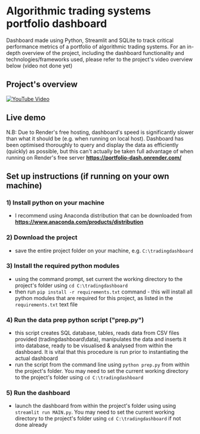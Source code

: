 # Algorithmic trading systems portfolio dashboard
Dashboard made using Python, Streamlit and SQLite to track critical performance metrics of a portfolio of algorithmic trading systems. For an in-depth overview of the project, including the dashboard functionality and technologies/frameworks used, please refer to the project's video overview below (video not done yet)

## Project's overview
[![YouTube Video](https://img.youtube.com/vi/HlqRmQXPYE8/0.jpg)](https://youtu.be/HlqRmQXPYE8)

## Live demo
N.B: Due to Render's free hosting, dashboard's speed is significantly slower than what it should be (e.g. when running on local host). Dashboard has been optimised thoroughly to query and display the data as efficiently (quickly) as possible, but this can't actually be taken full advantage of when running on Render's free server
**https://portfolio-dash.onrender.com/**

## Set up instructions (if running on your own machine)
### 1) Install python on your machine
- I recommend using Anaconda distribution that can be downloaded from **https://www.anaconda.com/products/distribution**
### 2) Download the project
- save the entire project folder on your machine, e.g. `C:\tradingdashboard`
### 3) Install the required python modules
- using the command prompt, set current the working directory to the project's folder using `cd C:\tradingdashboard`
- then run `pip install -r requirements.txt` command - this will install all python modules that are required for this project, as listed in the `requirements.txt` text file
### 4) Run the data prep python script ("prep.py")
- this script creates SQL database, tables, reads data from CSV files provided (tradingdashboard\data), manipulates the data and inserts it into database, ready to be visualised & analysed from within the dashboard. It is vital that this procedure is run prior to instantiating the actual dashboard
- run the script from the command line using `python prep.py` from within the project's folder. You may need to set the current working directory to the project's folder using `cd C:\tradingdashboard`
### 5) Run the dashboard
- launch the dashboard from within the project's folder using using `streamlit run MAIN.py`. You may need to set the current working directory to the project's folder using `cd C:\tradingdashboard` if not done already
